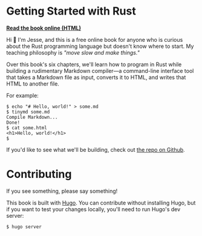 # Getting Started with Rust

**[Read the book online (HTML)](https://jesselawson.github.io/getting-started-with-rust/)**

Hi 👋 I'm Jesse, and this is a free online book for anyone who is curious about 
the Rust programming language but doesn't know where to start. My teaching 
philosophy is _"move slow and make things."_

Over this book's six chapters, we'll learn how to program in Rust while building a 
rudimentary Markdown compiler&mdash;a command-line interface tool that takes 
a Markdown file as input, converts it to HTML, and writes that HTML to another 
file.

For example:

```
$ echo "# Hello, world!" > some.md
$ tinymd some.md
Compile Markdown...
Done!
$ cat some.html
<h1>Hello, world!</h1>
$ 
```

If you'd like to see what we'll be building, check out [the repo on Github](https://github.com/jesselawson/tinymd).

# Contributing

If you see something, please say something!

This book is built with [Hugo](https://gohugo.io/). You can contribute 
without installing Hugo, but if you want to test your changes locally,
you'll need to run Hugo's dev server:

```
$ hugo server
```
